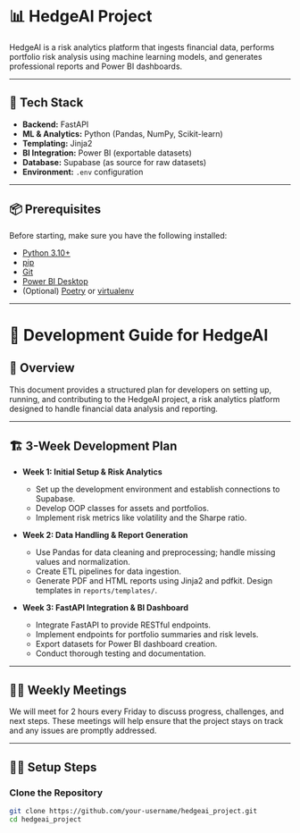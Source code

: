 # 📊 HedgeAI Project

HedgeAI is a risk analytics platform that ingests financial data, performs portfolio risk analysis using machine learning models, and generates professional reports and Power BI dashboards.

---

## 🧰 Tech Stack

- **Backend:** FastAPI  
- **ML & Analytics:** Python (Pandas, NumPy, Scikit-learn)  
- **Templating:** Jinja2  
- **BI Integration:** Power BI (exportable datasets)  
- **Database:** Supabase (as source for raw datasets)  
- **Environment:** `.env` configuration  

---

## 📦 Prerequisites

Before starting, make sure you have the following installed:

- [Python 3.10+](https://www.python.org/)
- [pip](https://pip.pypa.io/)
- [Git](https://git-scm.com/)
- [Power BI Desktop](https://powerbi.microsoft.com/)
- (Optional) [Poetry](https://python-poetry.org/) or [virtualenv](https://virtualenv.pypa.io/)

---

# 📅 Development Guide for HedgeAI

## 📜 Overview

This document provides a structured plan for developers on setting up, running, and contributing to the HedgeAI project, a risk analytics platform designed to handle financial data analysis and reporting.

---

## 🏗️ 3-Week Development Plan

- **Week 1: Initial Setup & Risk Analytics**
  - Set up the development environment and establish connections to Supabase.
  - Develop OOP classes for assets and portfolios.
  - Implement risk metrics like volatility and the Sharpe ratio.

- **Week 2: Data Handling & Report Generation**
  - Use Pandas for data cleaning and preprocessing; handle missing values and normalization.
  - Create ETL pipelines for data ingestion.
  - Generate PDF and HTML reports using Jinja2 and pdfkit. Design templates in `reports/templates/`.

- **Week 3: FastAPI Integration & BI Dashboard**
  - Integrate FastAPI to provide RESTful endpoints.
  - Implement endpoints for portfolio summaries and risk levels.
  - Export datasets for Power BI dashboard creation.
  - Conduct thorough testing and documentation.

---

## 👩‍💻 Weekly Meetings

We will meet for 2 hours every Friday to discuss progress, challenges, and next steps. These meetings will help ensure that the project stays on track and any issues are promptly addressed.

---

## 👨‍💻 Setup Steps
### Clone the Repository

```bash
git clone https://github.com/your-username/hedgeai_project.git
cd hedgeai_project
